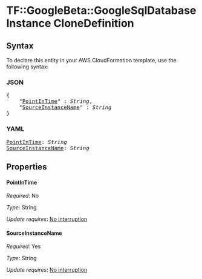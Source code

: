 # TF::GoogleBeta::GoogleSqlDatabaseInstance CloneDefinition

## Syntax

To declare this entity in your AWS CloudFormation template, use the following syntax:

### JSON

<pre>
{
    "<a href="#pointintime" title="PointInTime">PointInTime</a>" : <i>String</i>,
    "<a href="#sourceinstancename" title="SourceInstanceName">SourceInstanceName</a>" : <i>String</i>
}
</pre>

### YAML

<pre>
<a href="#pointintime" title="PointInTime">PointInTime</a>: <i>String</i>
<a href="#sourceinstancename" title="SourceInstanceName">SourceInstanceName</a>: <i>String</i>
</pre>

## Properties

#### PointInTime

_Required_: No

_Type_: String

_Update requires_: [No interruption](https://docs.aws.amazon.com/AWSCloudFormation/latest/UserGuide/using-cfn-updating-stacks-update-behaviors.html#update-no-interrupt)

#### SourceInstanceName

_Required_: Yes

_Type_: String

_Update requires_: [No interruption](https://docs.aws.amazon.com/AWSCloudFormation/latest/UserGuide/using-cfn-updating-stacks-update-behaviors.html#update-no-interrupt)

